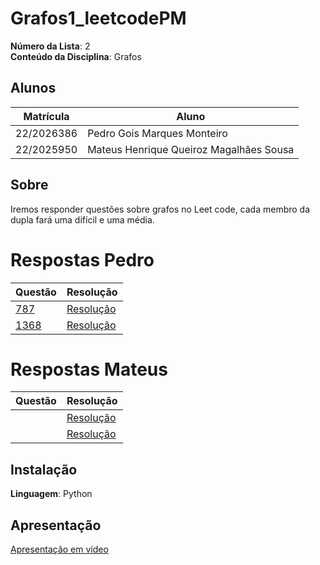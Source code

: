 # Grafos1_leetcodePM

**Número da Lista**: 2<br>
**Conteúdo da Disciplina**: Grafos<br>

## Alunos
|Matrícula | Aluno |
| -- | -- |
| 22/2026386  |  Pedro Gois Marques Monteiro |
| 22/2025950  |  Mateus Henrique Queiroz Magalhães Sousa |

## Sobre 
Iremos responder questões sobre grafos no Leet code, cada membro da dupla fará uma difícil e uma média.

# Respostas Pedro
|Questão | Resolução |
| -- | -- |
| [787](https://leetcode.com/problems/cheapest-flights-within-k-stops/description/) |  [Resolução](https://github.com/projeto-de-algoritmos-2025/Leetcodegrafos2/blob/master/Respostas/787.py) |
|  [1368](https://leetcode.com/problems/minimum-cost-to-make-at-least-one-valid-path-in-a-grid/description/)|  [Resolução](https://github.com/projeto-de-algoritmos-2025/Leetcodegrafos2/blob/master/Respostas/1368.py)|

# Respostas Mateus

|Questão | Resolução |
| -- | -- |
|  |  [Resolução]()|
|  |  [Resolução]()|

## Instalação 
**Linguagem**: Python<br>

## Apresentação
[Apresentação em vídeo ]()
